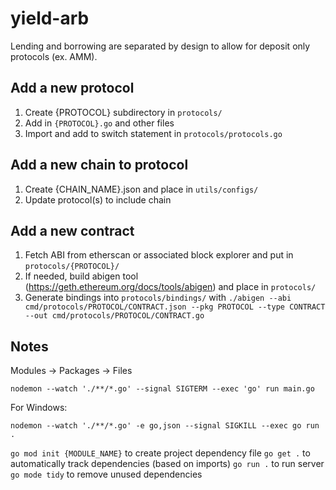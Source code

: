 # yield-arb

Lending and borrowing are separated by design to allow for deposit only protocols (ex. AMM).

## Add a new protocol

1. Create {PROTOCOL} subdirectory in `protocols/`
2. Add in `{PROTOCOL}.go` and other files
3. Import and add to switch statement in `protocols/protocols.go`

## Add a new chain to protocol

1. Create {CHAIN_NAME}.json and place in `utils/configs/`
2. Update protocol(s) to include chain

## Add a new contract

1. Fetch ABI from etherscan or associated block explorer and put in `protocols/{PROTOCOL}/`
2. If needed, build abigen tool (https://geth.ethereum.org/docs/tools/abigen) and place in `protocols/`
3. Generate bindings into `protocols/bindings/` with `./abigen --abi cmd/protocols/PROTOCOL/CONTRACT.json --pkg PROTOCOL --type CONTRACT --out cmd/protocols/PROTOCOL/CONTRACT.go`

## Notes

Modules -> Packages -> Files

`nodemon --watch './**/*.go' --signal SIGTERM --exec 'go' run main.go`

For Windows:

`nodemon --watch './**/*.go' -e go,json --signal SIGKILL --exec go run .`

`go mod init {MODULE_NAME}` to create project dependency file
`go get .` to automatically track dependencies (based on imports)
`go run .` to run server
`go mode tidy` to remove unused dependencies